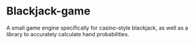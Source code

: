 # Blackjack-game
A small game engine specifically for casino-style blackjack, as well as a library to accurately calculate hand probabilities.
